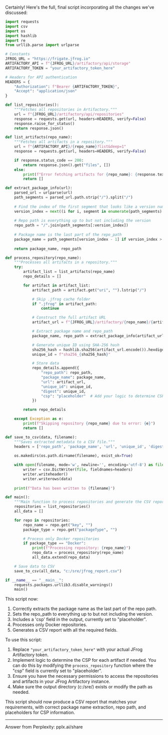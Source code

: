 Certainly! Here's the full, final script incorporating all the changes we've discussed:

```python
import requests
import csv
import os
import hashlib
import re
from urllib.parse import urlparse

# Constants
JFROG_URL = "https://frigate.jfrog.io"
ARTIFACTORY_API = f"{JFROG_URL}/artifactory/api/storage"
ARTIFACTORY_TOKEN = "your_artifactory_token_here"

# Headers for API authentication
HEADERS = {
    "Authorization": f"Bearer {ARTIFACTORY_TOKEN}",
    "Accept": "application/json"
}

def list_repositories():
    """Fetches all repositories in Artifactory."""
    url = f"{JFROG_URL}/artifactory/api/repositories"
    response = requests.get(url, headers=HEADERS, verify=False)
    response.raise_for_status()
    return response.json()

def list_artifacts(repo_name):
    """Fetches all artifacts in a repository."""
    url = f"{ARTIFACTORY_API}/{repo_name}?list&deep=1"
    response = requests.get(url, headers=HEADERS, verify=False)

    if response.status_code == 200:
        return response.json().get("files", [])
    else:
        print(f"Error fetching artifacts for {repo_name}: {response.text}")
        return []

def extract_package_info(url):
    parsed_url = urlparse(url)
    path_segments = parsed_url.path.strip("/").split("/")
    
    # Find the index of the first segment that looks like a version number
    version_index = next((i for i, segment in enumerate(path_segments) if re.match(r'\d+(\.\d+)*', segment)), len(path_segments))
    
    # Repo path is everything up to but not including the version
    repo_path = "/".join(path_segments[:version_index])
    
    # Package name is the last part of the repo_path
    package_name = path_segments[version_index - 1] if version_index > 0 else ""
    
    return package_name, repo_path

def process_repository(repo_name):
    """Processes all artifacts in a repository."""
    try:
        artifact_list = list_artifacts(repo_name)
        repo_details = []

        for artifact in artifact_list:
            artifact_path = artifact.get("uri", "").lstrip("/")

            # Skip .jfrog cache folder
            if ".jfrog" in artifact_path:
                continue

            # Construct the full artifact URL
            artifact_url = f"{JFROG_URL}/artifactory/{repo_name}/{artifact_path}"

            # Extract package name and repo_path
            package_name, repo_path = extract_package_info(artifact_url)

            # Generate unique ID using SHA-256 hash
            sha256_hash = hashlib.sha256(artifact_url.encode()).hexdigest()
            unique_id = f"sha256_{sha256_hash}"

            # Store data
            repo_details.append({
                "repo_path": repo_path,
                "package_name": package_name,
                "url": artifact_url,
                "unique_id": unique_id,
                "digest": unique_id,
                "csp": "placeholder"  # Add your logic to determine CSP here
            })

        return repo_details

    except Exception as e:
        print(f"Skipping repository {repo_name} due to error: {e}")
        return []

def save_to_csv(data, filename):
    """Saves extracted metadata to a CSV file."""
    headers = ['repo_path', 'package_name', 'url', 'unique_id', 'digest', 'csp']
    
    os.makedirs(os.path.dirname(filename), exist_ok=True)

    with open(filename, mode='w', newline='', encoding='utf-8') as file:
        writer = csv.DictWriter(file, fieldnames=headers)
        writer.writeheader()
        writer.writerows(data)
    
    print(f"Data has been written to {filename}")

def main():
    """Main function to process repositories and generate the CSV report."""
    repositories = list_repositories()
    all_data = []

    for repo in repositories:
        repo_name = repo.get("key", "")
        package_type = repo.get("packageType", "")

        # Process only Docker repositories
        if package_type == "Docker":
            print(f"Processing repository: {repo_name}")
            repo_data = process_repository(repo_name)
            all_data.extend(repo_data)

    # Save data to CSV
    save_to_csv(all_data, "c:/sre/jfrog_report.csv")

if __name__ == "__main__":
    requests.packages.urllib3.disable_warnings()
    main()
```

This script now:
1. Correctly extracts the package name as the last part of the repo path.
2. Sets the repo_path to everything up to but not including the version.
3. Includes a 'csp' field in the output, currently set to "placeholder".
4. Processes only Docker repositories.
5. Generates a CSV report with all the required fields.

To use this script:
1. Replace `"your_artifactory_token_here"` with your actual JFrog Artifactory token.
2. Implement logic to determine the CSP for each artifact if needed. You can do this by modifying the `process_repository` function where the "csp" field is currently set to "placeholder".
3. Ensure you have the necessary permissions to access the repositories and artifacts in your JFrog Artifactory instance.
4. Make sure the output directory (c:/sre/) exists or modify the path as needed.

This script should now produce a CSV report that matches your requirements, with correct package name extraction, repo path, and placeholders for CSP information.

---
Answer from Perplexity: pplx.ai/share

